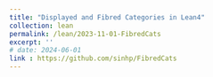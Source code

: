 ```yaml
---
title: "Displayed and Fibred Categories in Lean4"
collection: lean
permalink: /lean/2023-11-01-FibredCats
excerpt: ''
# date: 2024-06-01
link : https://github.com/sinhp/FibredCats
---
```

